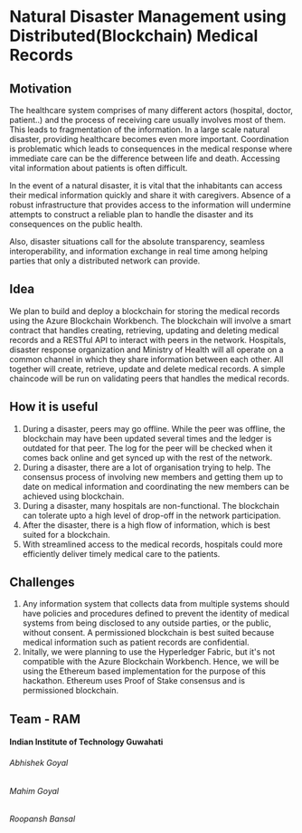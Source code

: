 # Natural Disaster Management using Distributed(Blockchain) Medical Records

## Motivation
The healthcare system comprises of many different actors (hospital, doctor, patient..) and the process of receiving care usually involves most of them. This leads to fragmentation of the information. In a large scale natural disaster, providing healthcare becomes even more important. Coordination is problematic which leads to consequences in the medical response where immediate care can be the difference between life and death. Accessing vital information about patients is often difficult.

In the event of a natural disaster, it is vital that the inhabitants can access their medical information quickly and share it with caregivers. Absence of a robust infrastructure that provides access to the information will undermine attempts to construct a reliable plan to handle the disaster and its consequences on the public health. 

Also, disaster situations call for the absolute transparency, seamless interoperability, and information exchange in real time among helping parties that only a distributed network can provide.

## Idea
We plan to build and deploy a blockchain for storing the medical records using the Azure Blockchain Workbench. The blockchain will involve a smart contract that handles creating, retrieving, updating and deleting medical records and a RESTful API to interact with peers in the network. Hospitals, disaster response organization and Ministry of Health will all operate on a common channel in which they share information between each other. All together will create, retrieve, update and delete medical records. A simple chaincode will be run on validating peers that handles the medical records.

## How it is useful
1) During a disaster, peers may go offline. While the peer was offline, the blockchain may have been updated several times and the ledger is outdated for that peer. The log for the peer will be checked when it comes back online and get synced up with the rest of the network.
2) During a disaster, there are a lot of organisation trying to help. The consensus process of involving new members and getting them up to date on medical information and coordinating the new members can be achieved using blockchain.
3) During a disaster, many hospitals are non-functional. The blockchain can tolerate upto a high level of drop-off in the network participation.
4) After the disaster, there is a high flow of information, which is best suited for a blockchain.
5) With streamlined access to the medical records, hospitals could more efficiently deliver timely medical care to the patients.

## Challenges
1) Any information system that collects data from multiple systems should have policies and procedures defined to prevent the identity of medical systems from being disclosed to any outside parties, or the public, without consent. A permissioned blockchain is best suited because medical information such as patient records are confidential.
2) Initally, we were planning to use the Hyperledger Fabric, but it's not compatible with the Azure Blockchain Workbench. Hence, we will be using the Ethereum based implementation for the purpose of this hackathon. Ethereum uses Proof of Stake consensus and is permissioned blockchain.

## Team - RAM
#### Indian Institute of Technology Guwahati
###### Abhishek Goyal
###### Mahim Goyal
###### Roopansh Bansal
